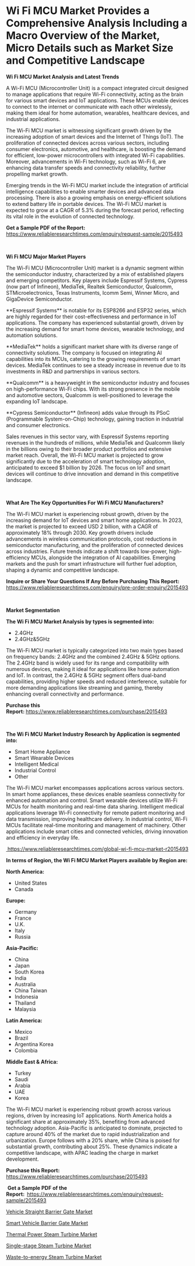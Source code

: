 <p><h1>Wi Fi MCU Market Provides a Comprehensive Analysis Including a Macro Overview of the Market, Micro Details such as Market Size and Competitive Landscape</h1></p><p><strong>Wi Fi MCU Market Analysis and Latest Trends</strong></p>
<p><p>A Wi-Fi MCU (Microcontroller Unit) is a compact integrated circuit designed to manage applications that require Wi-Fi connectivity, acting as the brain for various smart devices and IoT applications. These MCUs enable devices to connect to the internet or communicate with each other wirelessly, making them ideal for home automation, wearables, healthcare devices, and industrial applications.</p><p>The Wi-Fi MCU market is witnessing significant growth driven by the increasing adoption of smart devices and the Internet of Things (IoT). The proliferation of connected devices across various sectors, including consumer electronics, automotive, and healthcare, is boosting the demand for efficient, low-power microcontrollers with integrated Wi-Fi capabilities. Moreover, advancements in Wi-Fi technology, such as Wi-Fi 6, are enhancing data transfer speeds and connectivity reliability, further propelling market growth.</p><p>Emerging trends in the Wi-Fi MCU market include the integration of artificial intelligence capabilities to enable smarter devices and advanced data processing. There is also a growing emphasis on energy-efficient solutions to extend battery life in portable devices. The Wi-Fi MCU market is expected to grow at a CAGR of 5.3% during the forecast period, reflecting its vital role in the evolution of connected technology.</p></p>
<p><strong>Get a Sample PDF of the Report:&nbsp;</strong> <a href="https://www.reliableresearchtimes.com/enquiry/request-sample/2015493?utm_campaign=2771&utm_medium=2&utm_source=Github&utm_content=ia&utm_term=29032025&utm_id=wi-fi-mcu">https://www.reliableresearchtimes.com/enquiry/request-sample/2015493</a></p>
<p>&nbsp;</p>
<p><strong>Wi Fi MCU Major Market Players</strong></p>
<p><p>The Wi-Fi MCU (Microcontroller Unit) market is a dynamic segment within the semiconductor industry, characterized by a mix of established players and emerging competitors. Key players include Espressif Systems, Cypress (now part of Infineon), MediaTek, Realtek Semiconductor, Qualcomm, STMicroelectronics, Texas Instruments, Icomm Semi, Winner Micro, and GigaDevice Semiconductor.</p><p>**Espressif Systems** is notable for its ESP8266 and ESP32 series, which are highly regarded for their cost-effectiveness and performance in IoT applications. The company has experienced substantial growth, driven by the increasing demand for smart home devices, wearable technology, and automation solutions. </p><p>**MediaTek** holds a significant market share with its diverse range of connectivity solutions. The company is focused on integrating AI capabilities into its MCUs, catering to the growing requirements of smart devices. MediaTek continues to see a steady increase in revenue due to its investments in R&D and partnerships in various sectors.</p><p>**Qualcomm** is a heavyweight in the semiconductor industry and focuses on high-performance Wi-Fi chips. With its strong presence in the mobile and automotive sectors, Qualcomm is well-positioned to leverage the expanding IoT landscape. </p><p>**Cypress Semiconductor** (Infineon) adds value through its PSoC (Programmable System-on-Chip) technology, gaining traction in industrial and consumer electronics. </p><p>Sales revenues in this sector vary, with Espressif Systems reporting revenues in the hundreds of millions, while MediaTek and Qualcomm likely in the billions owing to their broader product portfolios and extensive market reach. Overall, the Wi-Fi MCU market is projected to grow significantly due to the acceleration of smart technology adoption, anticipated to exceed $1 billion by 2026. The focus on IoT and smart devices will continue to drive innovation and demand in this competitive landscape.</p></p>
<p>&nbsp;</p>
<p><strong>What Are The Key Opportunities For Wi Fi MCU Manufacturers?</strong></p>
<p><p>The Wi-Fi MCU market is experiencing robust growth, driven by the increasing demand for IoT devices and smart home applications. In 2023, the market is projected to exceed USD 2 billion, with a CAGR of approximately 18% through 2030. Key growth drivers include advancements in wireless communication protocols, cost reductions in semiconductor manufacturing, and the proliferation of connected devices across industries. Future trends indicate a shift towards low-power, high-efficiency MCUs, alongside the integration of AI capabilities. Emerging markets and the push for smart infrastructure will further fuel adoption, shaping a dynamic and competitive landscape.</p></p>
<p><strong>Inquire or Share Your Questions If Any Before Purchasing This Report:</strong> <a href="https://www.reliableresearchtimes.com/enquiry/pre-order-enquiry/2015493?utm_campaign=2771&utm_medium=2&utm_source=Github&utm_content=ia&utm_term=29032025&utm_id=wi-fi-mcu">https://www.reliableresearchtimes.com/enquiry/pre-order-enquiry/2015493</a></p>
<p>&nbsp;</p>
<p><strong>Market Segmentation</strong></p>
<p><strong>The Wi Fi MCU Market Analysis by types is segmented into:</strong></p>
<p><ul><li>2.4GHz</li><li>2.4GHz&5GHz</li></ul></p>
<p><p>The Wi-Fi MCU market is typically categorized into two main types based on frequency bands: 2.4GHz and the combined 2.4GHz & 5GHz options. The 2.4GHz band is widely used for its range and compatibility with numerous devices, making it ideal for applications like home automation and IoT. In contrast, the 2.4GHz & 5GHz segment offers dual-band capabilities, providing higher speeds and reduced interference, suitable for more demanding applications like streaming and gaming, thereby enhancing overall connectivity and performance.</p></p>
<p><strong>Purchase this Report:&nbsp;</strong><a href="https://www.reliableresearchtimes.com/purchase/2015493?utm_campaign=2771&utm_medium=2&utm_source=Github&utm_content=ia&utm_term=29032025&utm_id=wi-fi-mcu">https://www.reliableresearchtimes.com/purchase/2015493</a></p>
<p>&nbsp;</p>
<p><strong>The Wi Fi MCU Market Industry Research by Application is segmented into:</strong></p>
<p><ul><li>Smart Home Appliance</li><li>Smart Wearable Devices</li><li>Intelligent Medical</li><li>Industrial Control</li><li>Other</li></ul></p>
<p><p>The Wi-Fi MCU market encompasses applications across various sectors. In smart home appliances, these devices enable seamless connectivity for enhanced automation and control. Smart wearable devices utilize Wi-Fi MCUs for health monitoring and real-time data sharing. Intelligent medical applications leverage Wi-Fi connectivity for remote patient monitoring and data transmission, improving healthcare delivery. In industrial control, Wi-Fi MCUs facilitate real-time monitoring and management of machinery. Other applications include smart cities and connected vehicles, driving innovation and efficiency in everyday life.</p></p>
<p><a href="https://www.reliableresearchtimes.com/global-wi-fi-mcu-market-r2015493?utm_campaign=2771&utm_medium=2&utm_source=Github&utm_content=ia&utm_term=29032025&utm_id=wi-fi-mcu">&nbsp;https://www.reliableresearchtimes.com/global-wi-fi-mcu-market-r2015493</a></p>
<p><strong>In terms of Region, the Wi Fi MCU Market Players available by Region are:</strong></p>
<p>
    <p> <strong> North America: </strong>
        <ul>
            <li>United States</li>
            <li>Canada</li>
        </ul>
        </p> 
    <p> <strong> Europe: </strong>
        <ul>
            <li>Germany</li>
            <li>France</li>
            <li>U.K.</li>
            <li>Italy</li>
            <li>Russia</li>
        </ul>
        </p> 
    <p> <strong> Asia-Pacific: </strong>
        <ul>
            <li>China</li>
            <li>Japan</li>
            <li>South Korea</li>
            <li>India</li>
            <li>Australia</li>
            <li>China Taiwan</li>
            <li>Indonesia</li>
            <li>Thailand</li>
            <li>Malaysia</li>
        </ul>
        </p> 
    <p> <strong> Latin America: </strong>
        <ul>
            <li>Mexico</li>
            <li>Brazil</li>
            <li>Argentina Korea</li>
            <li>Colombia</li>
        </ul>
        </p> 
    <p> <strong> Middle East & Africa: </strong>
        <ul>
            <li>Turkey</li>
            <li>Saudi</li>
            <li>Arabia</li>
            <li>UAE</li>
            <li>Korea</li>
        </ul>
    </p>
    </p>
<p><p>The Wi-Fi MCU market is experiencing robust growth across various regions, driven by increasing IoT applications. North America holds a significant share at approximately 35%, benefiting from advanced technology adoption. Asia-Pacific is anticipated to dominate, projected to capture around 40% of the market due to rapid industrialization and urbanization. Europe follows with a 20% share, while China is poised for substantial growth, contributing about 25%. These dynamics indicate a competitive landscape, with APAC leading the charge in market development.</p></p>
<p><strong>Purchase this Report: </strong><a href="https://www.reliableresearchtimes.com/purchase/2015493?utm_campaign=2771&utm_medium=2&utm_source=Github&utm_content=ia&utm_term=29032025&utm_id=wi-fi-mcu">https://www.reliableresearchtimes.com/purchase/2015493</a></p>
<p>&nbsp;<strong>Get a Sample PDF of the Report:&nbsp;&nbsp;</strong><a href="https://www.reliableresearchtimes.com/enquiry/request-sample/2015493?utm_campaign=2771&utm_medium=2&utm_source=Github&utm_content=ia&utm_term=29032025&utm_id=wi-fi-mcu">https://www.reliableresearchtimes.com/enquiry/request-sample/2015493</a></p>
<p><strong></strong></p>
<p><p><a href="https://www.linkedin.com/pulse/vehicle-straight-barrier-gate-market-expected-grow-81-cagr-7cexc?utm_campaign=2771&utm_medium=2&utm_source=Github&utm_content=ia&utm_term=29032025&utm_id=wi-fi-mcu">Vehicle Straight Barrier Gate Market</a></p><p><a href="https://www.linkedin.com/pulse/smart-vehicle-barrier-gate-momentum-charting-63-cagr-agr2c?utm_campaign=2771&utm_medium=2&utm_source=Github&utm_content=ia&utm_term=29032025&utm_id=wi-fi-mcu">Smart Vehicle Barrier Gate Market</a></p><p><a href="https://www.linkedin.com/pulse/understanding-global-thermal-power-steam-turbine-marketsgrowth-5ljne?utm_campaign=2771&utm_medium=2&utm_source=Github&utm_content=ia&utm_term=29032025&utm_id=wi-fi-mcu">Thermal Power Steam Turbine Market</a></p><p><a href="https://www.linkedin.com/pulse/examining-market-forces-influencing-single-stage-steam-8nh0e?utm_campaign=2771&utm_medium=2&utm_source=Github&utm_content=ia&utm_term=29032025&utm_id=wi-fi-mcu">Single-stage Steam Turbine Market</a></p><p><a href="https://www.linkedin.com/pulse/report-global-waste-to-energy-steam-turbine-size-valuation-umcde?utm_campaign=2771&utm_medium=2&utm_source=Github&utm_content=ia&utm_term=29032025&utm_id=wi-fi-mcu">Waste-to-energy Steam Turbine Market</a></p></p>